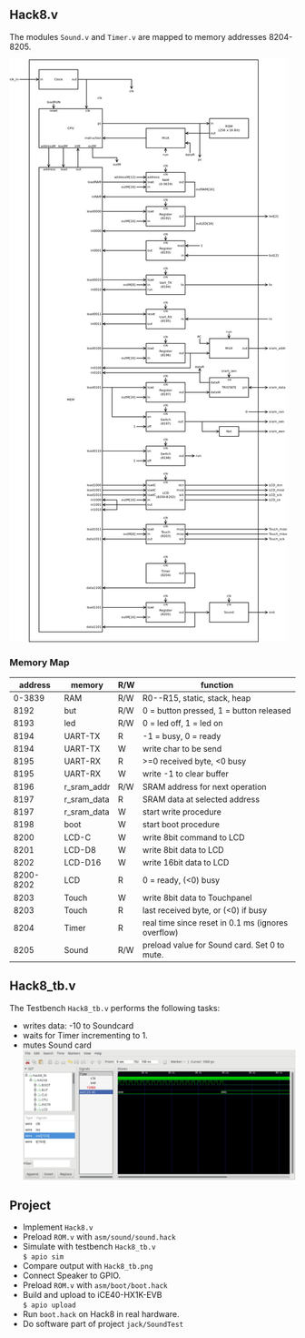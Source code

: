 ## Hack8.v

The modules `Sound.v` and `Timer.v` are mapped to memory addresses 8204-8205.

![](Hack8.png)

### Memory Map

 |address | memory|R/W|function|
 |-|-|-|-|
 |0-3839  | RAM|R/W|R0--R15, static, stack, heap|
 | 8192    | but|R/W|0 = button pressed, 1 = button released|
 | 8193    | led|R/W|0 = led off, 1 = led on|
 | 8194    | UART-TX|R|-1 = busy, 0 = ready|
 | 8194    | UART-TX|W|write char to be send|
 | 8195    | UART-RX|R|>=0 received byte, <0 busy|
 | 8195    | UART-RX|W|write -1 to clear buffer|
 |8196|r_sram_addr|R/W|SRAM address for next operation|
 |8197|r_sram_data|R|SRAM data at selected address|
 |8197|r_sram_data|W|start write procedure|
 |8198|boot|W|start boot procedure|
 |8200|LCD-C|W|write 8bit command to LCD|
 |8201|LCD-D8|W|write 8bit data to LCD|
 |8202|LCD-D16|W|write 16bit data to LCD|
 |8200-8202|LCD|R|0 = ready, (<0) busy|
 |8203|Touch|W|write 8bit data to Touchpanel|
 |8203|Touch|R|last received byte, or (<0) if busy|
 |8204|Timer|R|real time since reset in 0.1 ms (ignores overflow)|
 |8205|Sound|R/W|preload value for Sound card. Set 0 to mute.|


## Hack8_tb.v
The Testbench `Hack8_tb.v` performs the following tasks:
* writes data: -10 to Soundcard
* waits for Timer incrementing to 1.
* mutes Sound card
![](Hack8_tb.png)

## Project

* Implement `Hack8.v`
* Preload `ROM.v` with `asm/sound/sound.hack`
* Simulate with testbench `Hack8_tb.v`  
`$ apio sim`
* Compare output with `Hack8_tb.png`
* Connect Speaker to GPIO.
* Preload `ROM.v` with `asm/boot/boot.hack`
* Build and upload to iCE40-HX1K-EVB  
 `$ apio upload`
* Run `boot.hack` on Hack8 in real hardware.
* Do software part of project `jack/SoundTest`
  